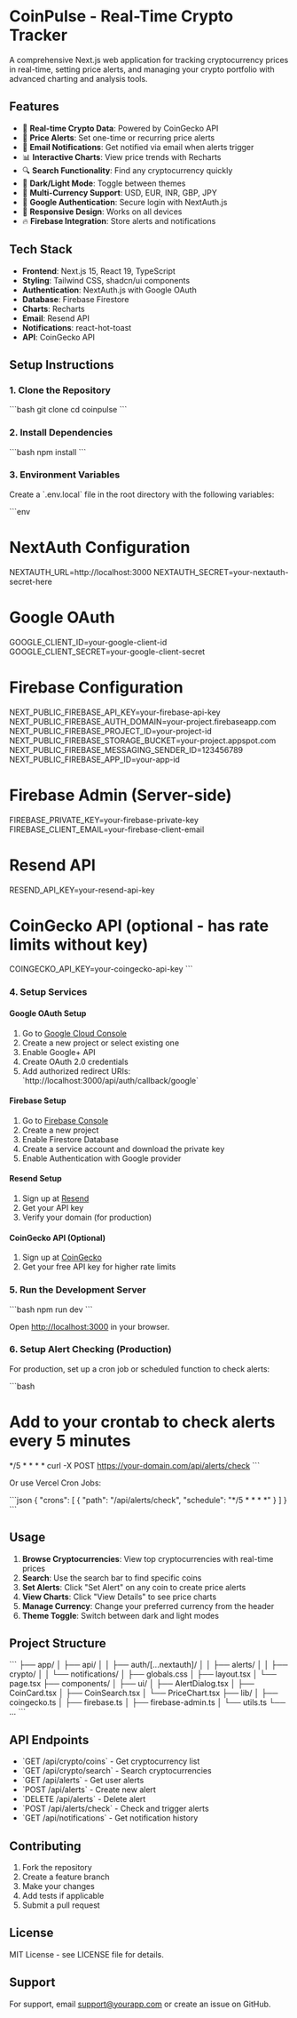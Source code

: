 # CoinPulse - Real-Time Crypto Tracker

A comprehensive Next.js web application for tracking cryptocurrency prices in real-time, setting price alerts, and managing your crypto portfolio with advanced charting and analysis tools.

## Features

- 🚀 **Real-time Crypto Data**: Powered by CoinGecko API
- 🔔 **Price Alerts**: Set one-time or recurring price alerts
- 📧 **Email Notifications**: Get notified via email when alerts trigger
- 📊 **Interactive Charts**: View price trends with Recharts
- 🔍 **Search Functionality**: Find any cryptocurrency quickly
- 🌙 **Dark/Light Mode**: Toggle between themes
- 💱 **Multi-Currency Support**: USD, EUR, INR, GBP, JPY
- 🔐 **Google Authentication**: Secure login with NextAuth.js
- 📱 **Responsive Design**: Works on all devices
- 🔥 **Firebase Integration**: Store alerts and notifications

## Tech Stack

- **Frontend**: Next.js 15, React 19, TypeScript
- **Styling**: Tailwind CSS, shadcn/ui components
- **Authentication**: NextAuth.js with Google OAuth
- **Database**: Firebase Firestore
- **Charts**: Recharts
- **Email**: Resend API
- **Notifications**: react-hot-toast
- **API**: CoinGecko API

## Setup Instructions

### 1. Clone the Repository

\`\`\`bash
git clone <your-repo-url>
cd coinpulse
\`\`\`

### 2. Install Dependencies

\`\`\`bash
npm install
\`\`\`

### 3. Environment Variables

Create a \`.env.local\` file in the root directory with the following variables:

\`\`\`env
# NextAuth Configuration
NEXTAUTH_URL=http://localhost:3000
NEXTAUTH_SECRET=your-nextauth-secret-here

# Google OAuth
GOOGLE_CLIENT_ID=your-google-client-id
GOOGLE_CLIENT_SECRET=your-google-client-secret

# Firebase Configuration
NEXT_PUBLIC_FIREBASE_API_KEY=your-firebase-api-key
NEXT_PUBLIC_FIREBASE_AUTH_DOMAIN=your-project.firebaseapp.com
NEXT_PUBLIC_FIREBASE_PROJECT_ID=your-project-id
NEXT_PUBLIC_FIREBASE_STORAGE_BUCKET=your-project.appspot.com
NEXT_PUBLIC_FIREBASE_MESSAGING_SENDER_ID=123456789
NEXT_PUBLIC_FIREBASE_APP_ID=your-app-id

# Firebase Admin (Server-side)
FIREBASE_PRIVATE_KEY=your-firebase-private-key
FIREBASE_CLIENT_EMAIL=your-firebase-client-email

# Resend API
RESEND_API_KEY=your-resend-api-key

# CoinGecko API (optional - has rate limits without key)
COINGECKO_API_KEY=your-coingecko-api-key
\`\`\`

### 4. Setup Services

#### Google OAuth Setup
1. Go to [Google Cloud Console](https://console.cloud.google.com/)
2. Create a new project or select existing one
3. Enable Google+ API
4. Create OAuth 2.0 credentials
5. Add authorized redirect URIs: \`http://localhost:3000/api/auth/callback/google\`

#### Firebase Setup
1. Go to [Firebase Console](https://console.firebase.google.com/)
2. Create a new project
3. Enable Firestore Database
4. Create a service account and download the private key
5. Enable Authentication with Google provider

#### Resend Setup
1. Sign up at [Resend](https://resend.com/)
2. Get your API key
3. Verify your domain (for production)

#### CoinGecko API (Optional)
1. Sign up at [CoinGecko](https://www.coingecko.com/en/api)
2. Get your free API key for higher rate limits

### 5. Run the Development Server

\`\`\`bash
npm run dev
\`\`\`

Open [http://localhost:3000](http://localhost:3000) in your browser.

### 6. Setup Alert Checking (Production)

For production, set up a cron job or scheduled function to check alerts:

\`\`\`bash
# Add to your crontab to check alerts every 5 minutes
*/5 * * * * curl -X POST https://your-domain.com/api/alerts/check
\`\`\`

Or use Vercel Cron Jobs:

\`\`\`json
{
  "crons": [
    {
      "path": "/api/alerts/check",
      "schedule": "*/5 * * * *"
    }
  ]
}
\`\`\`

## Usage

1. **Browse Cryptocurrencies**: View top cryptocurrencies with real-time prices
2. **Search**: Use the search bar to find specific coins
3. **Set Alerts**: Click "Set Alert" on any coin to create price alerts
4. **View Charts**: Click "View Details" to see price charts
5. **Manage Currency**: Change your preferred currency from the header
6. **Theme Toggle**: Switch between dark and light modes

## Project Structure

\`\`\`
├── app/
│   ├── api/
│   │   ├── auth/[...nextauth]/
│   │   ├── alerts/
│   │   ├── crypto/
│   │   └── notifications/
│   ├── globals.css
│   ├── layout.tsx
│   └── page.tsx
├── components/
│   ├── ui/
│   ├── AlertDialog.tsx
│   ├── CoinCard.tsx
│   ├── CoinSearch.tsx
│   └── PriceChart.tsx
├── lib/
│   ├── coingecko.ts
│   ├── firebase.ts
│   ├── firebase-admin.ts
│   └── utils.ts
└── ...
\`\`\`

## API Endpoints

- \`GET /api/crypto/coins\` - Get cryptocurrency list
- \`GET /api/crypto/search\` - Search cryptocurrencies
- \`GET /api/alerts\` - Get user alerts
- \`POST /api/alerts\` - Create new alert
- \`DELETE /api/alerts\` - Delete alert
- \`POST /api/alerts/check\` - Check and trigger alerts
- \`GET /api/notifications\` - Get notification history

## Contributing

1. Fork the repository
2. Create a feature branch
3. Make your changes
4. Add tests if applicable
5. Submit a pull request

## License

MIT License - see LICENSE file for details.

## Support

For support, email support@yourapp.com or create an issue on GitHub.